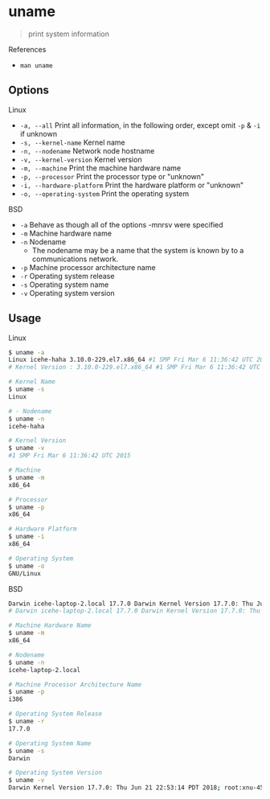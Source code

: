 # uname

> print system information

References

- `man uname`

## Options

Linux

- `-a, --all` Print all information, in the following order, except omit `-p` & `-i` if unknown
- `-s, --kernel-name` Kernel name
- `-n, --nodename` Network node hostname
- `-v, --kernel-version` Kernel version
- `-m, --machine` Print the machine hardware name
- `-p, --processor` Print the processor type or "unknown"
- `-i, --hardware-platform` Print the hardware platform or "unknown"
- `-o, --operating-system` Print the operating system

BSD

- `-a` Behave as though all of the options -mnrsv were specified
- `-m` Machine hardware name
- `-n` Nodename
    - The nodename may be a name that the system is known by to a communications network.
- `-p` Machine processor architecture name
- `-r` Operating system release
- `-s` Operating system name
- `-v` Operating system version

## Usage

Linux

```bash
$ uname -a
Linux icehe-haha 3.10.0-229.el7.x86_64 #1 SMP Fri Mar 6 11:36:42 UTC 2015 x86_64 x86_64 x86_64 GNU/Linux
# Kernel Version : 3.10.0-229.el7.x86_64 #1 SMP Fri Mar 6 11:36:42 UTC 2015

# Kernel Name
$ uname -s
Linux

# - Nodename
$ uname -n
icehe-haha

# Kernel Version
$ uname -v
#1 SMP Fri Mar 6 11:36:42 UTC 2015

# Machine
$ uname -m
x86_64

# Processor
$ uname -p
x86_64

# Hardware Platform
$ uname -i
x86_64

# Operating System
$ uname -o
GNU/Linux
```

BSD

```bash
Darwin icehe-laptop-2.local 17.7.0 Darwin Kernel Version 17.7.0: Thu Jun 21 22:53:14 PDT 2018; root:xnu-4570.71.2~1/RELEASE_X86_64 x86_64
# Darwin icehe-laptop-2.local 17.7.0 Darwin Kernel Version 17.7.0: Thu Jun 21 22:53:14 PDT 2018; root:xnu-4570.71.2~1/RELEASE_X86_64 x86_64

# Machine Hardware Name
$ uname -m
x86_64

# Nodename
$ uname -n
icehe-laptop-2.local

# Machine Processor Architecture Name
$ uname -p
i386

# Operating System Release
$ uname -r
17.7.0

# Operating System Name
$ uname -s
Darwin

# Operating System Version
$ uname -v
Darwin Kernel Version 17.7.0: Thu Jun 21 22:53:14 PDT 2018; root:xnu-4570.71.2~1/RELEASE_X86_64
```

